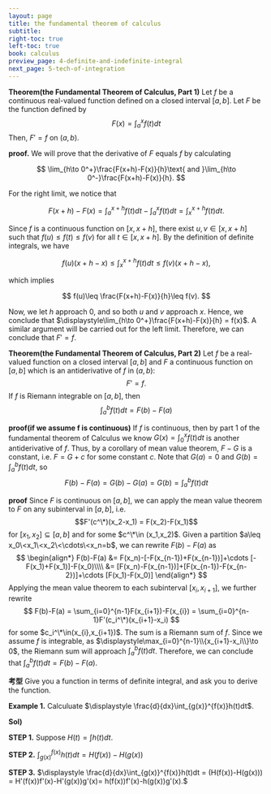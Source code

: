 ```yaml
---
layout: page
title: the fundamental theorem of calculus
subtitle: 
right-toc: true
left-toc: true
book: calculus
preview_page: 4-definite-and-indefinite-integral
next_page: 5-tech-of-integration
---
```

**Theorem(the Fundamental Theorem of Calculus, Part 1)** Let $f$ be a continuous real-valued function defined on a closed interval $[a,b]$. Let $F$ be the function defined by
$$F(x)=\int_{a}^x f(t)dt$$
Then, $F'=f$ on $(a,b)$.

**proof.** We will prove that the derivative of $F$ equals $f$ by calculating

$$
\lim_{h\to 0^+}\frac{F(x+h)-F(x)}{h}\text{ and }\lim_{h\to 0^-}\frac{F(x+h)-F(x)}{h}.
$$

For the right limit, we notice that

$$
F(x+h)-F(x) =\int_{a}^{x+h} f(t)dt - \int_a^{x}f(t)dt = \int_{x}^{x+h}f(t)dt.
$$

Since $f$ is a continuous function on $[x,x+h]$, there exist $u,v\in[x,x+h]$ such that $f(u)\leq f(t)\leq f(v)$ for all $t\in[x,x+h]$. By the definition of definite integrals, we have

$$
f(u)(x+h-x)\leq \int_x^{x+h} f(t)dt\leq f(v)(x+h-x),
$$

which implies

$$
f(u)\leq \frac{F(x+h)-F(x)}{h}\leq f(v).
$$

Now, we let $h$ approach $0$, and so both $u$ and $v$ approach $x$. Hence, we conclude that $\displaystyle\lim_{h\to 0^+}\frac{F(x+h)-F(x)}{h} = f(x)$. A similar argument will be carried out for the left limit. Therefore, we can conclude that $F'=f$.

**Theorem(the Fundamental Theorem of Calculus, Part 2)** Let $f$ be a real-valued function on a closed interval $[a,b]$ and $F$ a continuous function on $[a,b]$ which is an antiderivative of $f$ in $(a,b)$:
$$F'=f.$$
If $f$ is Riemann integrable on $[a,b]$, then
$$\int_a^bf(t)dt = F(b)-F(a)$$

**proof(if we assume f is continuous)** If $f$ is continuous, then by part 1 of the fundamental theorem of Calculus we know $G(x)=\int_0^xf(t)dt$ is another antiderivative of $f$. Thus, by a corollary of mean value theorem, $F-G$ is a constant, i.e. $F=G+c$ for some constant $c$. Note that $G(a)=0$ and $G(b)=\int_a^bf(t)dt$, so
$$F(b)-F(a) = G(b)-G(a) = G(b)=\int_a^bf(t)dt$$

**proof** Since $F$ is continuous on $[a,b]$, we can apply the mean value theorem to $F$ on any subinterval in $[a,b]$, i.e.
$$F'(c^\*)(x_2-x_1) = F(x_2)-F(x_1)$$
for $[x_1,x_2]\subseteq [a,b]$ and for some $c^\*\in (x_1,x_2)$. Given a partition $a\leq x_0\<x_1\<x_2\<\cdots\<x_n=b$, we can rewrite $F(b)-F(a)$ as
$$
\begin{align*}
F(b)-F(a) &= F(x_n)-[-F(x_{n-1})+F(x_{n-1})]+\cdots [-F(x_1)+F(x_1)]-F(x_0)\\\\
&= [F(x_n)-F(x_{n-1})]+[F(x_{n-1})-F(x_{n-2})]+\cdots [F(x_1)-F(x_0)]
\end{align*}
$$
Applying the mean value theorem to each subinterval $[x_{i},x_{i+1}]$, we further rewrite
$$
F(b)-F(a) = \sum_{i=0}^{n-1}F(x_{i+1})-F(x_{i}) = \sum_{i=0}^{n-1}F'(c_i^\*)(x_{i+1}-x_i)
$$
for some $c_i^\*\in(x_{i},x_{i+1})$. The sum is a Riemann sum of $f$. Since we assume $f$ is integrable, as $\displaystyle\max_{i=0}^{n-1}\\{x_{i+1}-x_i\\}\to 0$, the Riemann sum will approach $\int_{a}^bf(t)dt$. Therefore, we can conclude that $\int_{a}^bf(t)dt=F(b)-F(a)$. 

**考型** Give you a function in terms of definite integral, and ask you to derive the function.

**Example 1.** Calculuate $\displaystyle \frac{d}{dx}\int_{g(x)}^{f(x)}h(t)dt$.

**Sol)** 

**STEP 1.** Suppose $H(t)=\int h(t)dt$.

**STEP 2.** $\displaystyle\int_{g(x)}^{f(x)}h(t)dt = H(f(x))-H(g(x))$

**STEP 3.** $\displaystyle \frac{d}{dx}\int_{g(x)}^{f(x)}h(t)dt = (H(f(x))-H(g(x))) = H'(f(x))f'(x)-H'(g(x))g'(x)= h(f(x))f'(x)-h(g(x))g'(x).$